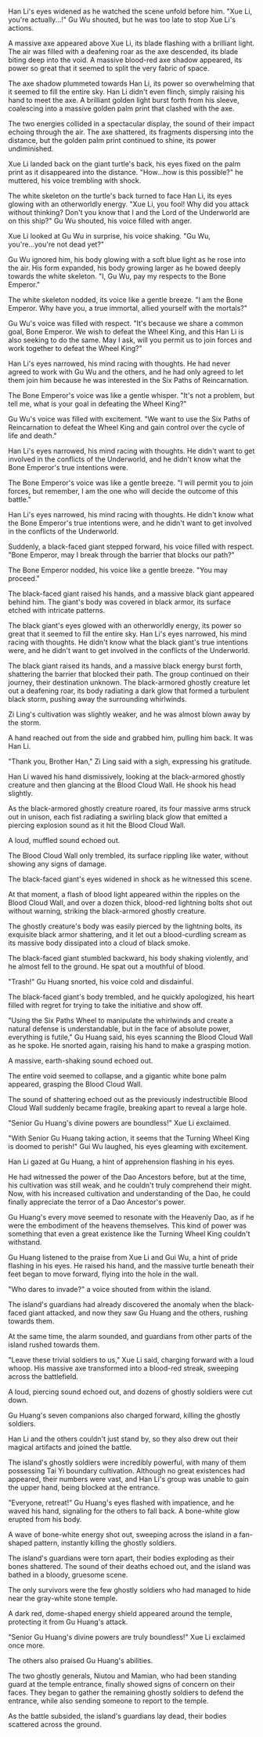 Han Li's eyes widened as he watched the scene unfold before him. "Xue Li, you're actually...!" Gu Wu shouted, but he was too late to stop Xue Li's actions.

A massive axe appeared above Xue Li, its blade flashing with a brilliant light. The air was filled with a deafening roar as the axe descended, its blade biting deep into the void. A massive blood-red axe shadow appeared, its power so great that it seemed to split the very fabric of space.

The axe shadow plummeted towards Han Li, its power so overwhelming that it seemed to fill the entire sky. Han Li didn't even flinch, simply raising his hand to meet the axe. A brilliant golden light burst forth from his sleeve, coalescing into a massive golden palm print that clashed with the axe.

The two energies collided in a spectacular display, the sound of their impact echoing through the air. The axe shattered, its fragments dispersing into the distance, but the golden palm print continued to shine, its power undiminished.

Xue Li landed back on the giant turtle's back, his eyes fixed on the palm print as it disappeared into the distance. "How...how is this possible?" he muttered, his voice trembling with shock.

The white skeleton on the turtle's back turned to face Han Li, its eyes glowing with an otherworldly energy. "Xue Li, you fool! Why did you attack without thinking? Don't you know that I and the Lord of the Underworld are on this ship?" Gu Wu shouted, his voice filled with anger.

Xue Li looked at Gu Wu in surprise, his voice shaking. "Gu Wu, you're...you're not dead yet?"

Gu Wu ignored him, his body glowing with a soft blue light as he rose into the air. His form expanded, his body growing larger as he bowed deeply towards the white skeleton. "I, Gu Wu, pay my respects to the Bone Emperor."

The white skeleton nodded, its voice like a gentle breeze. "I am the Bone Emperor. Why have you, a true immortal, allied yourself with the mortals?"

Gu Wu's voice was filled with respect. "It's because we share a common goal, Bone Emperor. We wish to defeat the Wheel King, and this Han Li is also seeking to do the same. May I ask, will you permit us to join forces and work together to defeat the Wheel King?"

Han Li's eyes narrowed, his mind racing with thoughts. He had never agreed to work with Gu Wu and the others, and he had only agreed to let them join him because he was interested in the Six Paths of Reincarnation.

The Bone Emperor's voice was like a gentle whisper. "It's not a problem, but tell me, what is your goal in defeating the Wheel King?"

Gu Wu's voice was filled with excitement. "We want to use the Six Paths of Reincarnation to defeat the Wheel King and gain control over the cycle of life and death."

Han Li's eyes narrowed, his mind racing with thoughts. He didn't want to get involved in the conflicts of the Underworld, and he didn't know what the Bone Emperor's true intentions were.

The Bone Emperor's voice was like a gentle breeze. "I will permit you to join forces, but remember, I am the one who will decide the outcome of this battle."

Han Li's eyes narrowed, his mind racing with thoughts. He didn't know what the Bone Emperor's true intentions were, and he didn't want to get involved in the conflicts of the Underworld.

Suddenly, a black-faced giant stepped forward, his voice filled with respect. "Bone Emperor, may I break through the barrier that blocks our path?"

The Bone Emperor nodded, his voice like a gentle breeze. "You may proceed."

The black-faced giant raised his hands, and a massive black giant appeared behind him. The giant's body was covered in black armor, its surface etched with intricate patterns.

The black giant's eyes glowed with an otherworldly energy, its power so great that it seemed to fill the entire sky. Han Li's eyes narrowed, his mind racing with thoughts. He didn't know what the black giant's true intentions were, and he didn't want to get involved in the conflicts of the Underworld.

The black giant raised its hands, and a massive black energy burst forth, shattering the barrier that blocked their path. The group continued on their journey, their destination unknown.
The black-armored ghostly creature let out a deafening roar, its body radiating a dark glow that formed a turbulent black storm, pushing away the surrounding whirlwinds.

Zi Ling's cultivation was slightly weaker, and he was almost blown away by the storm.

A hand reached out from the side and grabbed him, pulling him back. It was Han Li.

"Thank you, Brother Han," Zi Ling said with a sigh, expressing his gratitude.

Han Li waved his hand dismissively, looking at the black-armored ghostly creature and then glancing at the Blood Cloud Wall. He shook his head slightly.

As the black-armored ghostly creature roared, its four massive arms struck out in unison, each fist radiating a swirling black glow that emitted a piercing explosion sound as it hit the Blood Cloud Wall.

A loud, muffled sound echoed out.

The Blood Cloud Wall only trembled, its surface rippling like water, without showing any signs of damage.

The black-faced giant's eyes widened in shock as he witnessed this scene.

At that moment, a flash of blood light appeared within the ripples on the Blood Cloud Wall, and over a dozen thick, blood-red lightning bolts shot out without warning, striking the black-armored ghostly creature.

The ghostly creature's body was easily pierced by the lightning bolts, its exquisite black armor shattering, and it let out a blood-curdling scream as its massive body dissipated into a cloud of black smoke.

The black-faced giant stumbled backward, his body shaking violently, and he almost fell to the ground. He spat out a mouthful of blood.

"Trash!" Gu Huang snorted, his voice cold and disdainful.

The black-faced giant's body trembled, and he quickly apologized, his heart filled with regret for trying to take the initiative and show off.

"Using the Six Paths Wheel to manipulate the whirlwinds and create a natural defense is understandable, but in the face of absolute power, everything is futile," Gu Huang said, his eyes scanning the Blood Cloud Wall as he spoke. He snorted again, raising his hand to make a grasping motion.

A massive, earth-shaking sound echoed out.

The entire void seemed to collapse, and a gigantic white bone palm appeared, grasping the Blood Cloud Wall.

The sound of shattering echoed out as the previously indestructible Blood Cloud Wall suddenly became fragile, breaking apart to reveal a large hole.

"Senior Gu Huang's divine powers are boundless!" Xue Li exclaimed.

"With Senior Gu Huang taking action, it seems that the Turning Wheel King is doomed to perish!" Gui Wu laughed, his eyes gleaming with excitement.

Han Li gazed at Gu Huang, a hint of apprehension flashing in his eyes.

He had witnessed the power of the Dao Ancestors before, but at the time, his cultivation was still weak, and he couldn't truly comprehend their might. Now, with his increased cultivation and understanding of the Dao, he could finally appreciate the terror of a Dao Ancestor's power.

Gu Huang's every move seemed to resonate with the Heavenly Dao, as if he were the embodiment of the heavens themselves. This kind of power was something that even a great existence like the Turning Wheel King couldn't withstand.

Gu Huang listened to the praise from Xue Li and Gui Wu, a hint of pride flashing in his eyes. He raised his hand, and the massive turtle beneath their feet began to move forward, flying into the hole in the wall.

"Who dares to invade?" a voice shouted from within the island.

The island's guardians had already discovered the anomaly when the black-faced giant attacked, and now they saw Gu Huang and the others, rushing towards them.

At the same time, the alarm sounded, and guardians from other parts of the island rushed towards them.

"Leave these trivial soldiers to us," Xue Li said, charging forward with a loud whoop. His massive axe transformed into a blood-red streak, sweeping across the battlefield.

A loud, piercing sound echoed out, and dozens of ghostly soldiers were cut down.

Gu Huang's seven companions also charged forward, killing the ghostly soldiers.

Han Li and the others couldn't just stand by, so they also drew out their magical artifacts and joined the battle.

The island's ghostly soldiers were incredibly powerful, with many of them possessing Tai Yi boundary cultivation. Although no great existences had appeared, their numbers were vast, and Han Li's group was unable to gain the upper hand, being blocked at the entrance.

"Everyone, retreat!" Gu Huang's eyes flashed with impatience, and he waved his hand, signaling for the others to fall back. A bone-white glow erupted from his body.

A wave of bone-white energy shot out, sweeping across the island in a fan-shaped pattern, instantly killing the ghostly soldiers.

The island's guardians were torn apart, their bodies exploding as their bones shattered. The sound of their deaths echoed out, and the island was bathed in a bloody, gruesome scene.

The only survivors were the few ghostly soldiers who had managed to hide near the gray-white stone temple.

A dark red, dome-shaped energy shield appeared around the temple, protecting it from Gu Huang's attack.

"Senior Gu Huang's divine powers are truly boundless!" Xue Li exclaimed once more.

The others also praised Gu Huang's abilities.

The two ghostly generals, Niutou and Mamian, who had been standing guard at the temple entrance, finally showed signs of concern on their faces. They began to gather the remaining ghostly soldiers to defend the entrance, while also sending someone to report to the temple.

As the battle subsided, the island's guardians lay dead, their bodies scattered across the ground.